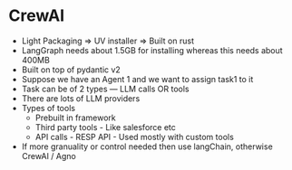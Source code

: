 # CrewAI

* Light Packaging ⇒ UV installer ⇒ Built on rust
* LangGraph needs about 1.5GB for installing whereas this needs about 400MB
* Built on top of pydantic v2
* Suppose we have an Agent 1 and we want to assign task1 to it
* Task can be of 2 types — LLM calls OR tools
* There are lots of LLM providers
* Types of tools
  * Prebuilt in framework
  * Third party tools - Like salesforce etc
  * API calls - RESP API - Used mostly with custom tools
* If more granuality or control needed then use langChain, otherwise CrewAI / Agno
